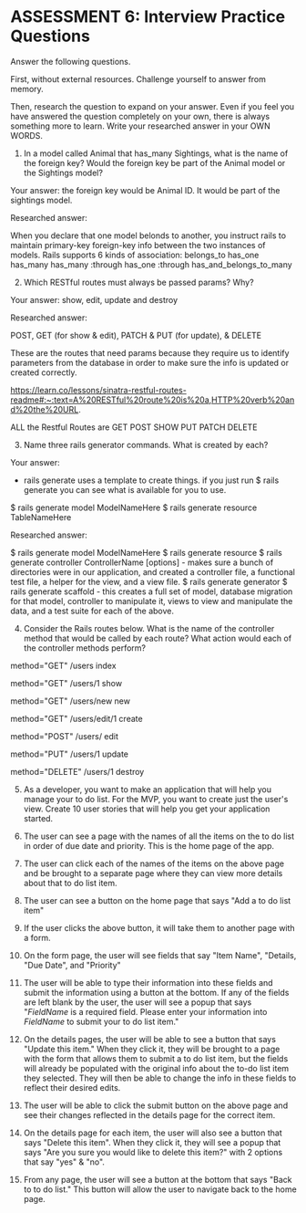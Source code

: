 # ASSESSMENT 6: Interview Practice Questions
Answer the following questions.

First, without external resources. Challenge yourself to answer from memory.

Then, research the question to expand on your answer. Even if you feel you have answered the question completely on your own, there is always something more to learn. Write your researched answer in your OWN WORDS.

1. In a model called Animal that has_many Sightings, what is the name of the foreign key? Would the foreign key be part of the Animal model or the Sightings model?

  Your answer: the foreign key would be Animal ID. It would be part of the sightings model.

  Researched answer:

  When you declare that one model belonds to another, you instruct rails to maintain primary-key foreign-key info between the two instances of models. Rails supports 6 kinds of association:
        belongs_to
        has_one
        has_many
        has_many :through
        has_one :through
        has_and_belongs_to_many



2. Which RESTful routes must always be passed params? Why?

  Your answer: show, edit, update and destroy

  Researched answer:

  POST, GET (for show & edit), PATCH & PUT (for update), & DELETE

  These are the routes that need params because they require us to identify parameters from the database in order to make sure the info is updated or created correctly.

  https://learn.co/lessons/sinatra-restful-routes-readme#:~:text=A%20RESTful%20route%20is%20a,HTTP%20verb%20and%20the%20URL.

  ALL the Restful Routes are GET POST SHOW PUT PATCH DELETE



3. Name three rails generator commands. What is created by each?

  Your answer:
  - rails generate uses a template to create things. if you just run 
  $ rails generate
  you can see what is available for you to use.


 $ rails generate model ModelNameHere
 $ rails generate resource 
 TableNameHere

  Researched answer:

  $ rails generate model ModelNameHere
  $ rails generate resource 
  $ rails generate controller ControllerName [options]
    - makes sure a bunch of directories were in our application, and created a controller file, a functional test file, a helper for the view, and a view file.
  $ rails generate generator
  $ rails generate scaffold 
    - this creates a full set of model, database migration for that model, controller to manipulate it, views to view and manipulate the data, and a test suite for each of the above.







4. Consider the Rails routes below. What is the name of the controller method that would be called by each route? What action would each of the controller methods perform?

method="GET"    /users    index      

method="GET"    /users/1  show

method="GET"    /users/new    new

method="GET"    /users/edit/1    create

method="POST"   /users/       edit

method="PUT"    /users/1      update

method="DELETE" /users/1      destroy



5. As a developer, you want to make an application that will help you manage your to do list. For the MVP, you want to create just the user's view. Create 10 user stories that will help you get your application started. 

1. The user can see a page with the names of all the items on the to do list in order of due date and priority. This is the home page of the app. 
2. The user can click each of the names of the items on the above page and be brought to a separate page where they can view more details about that to do list item.
3. The user can see a button on the home page that says "Add a to do list item"
4. If the user clicks the above button, it will take them to another page with a form.
5. On the form page, the user will see fields that say "Item Name", "Details, "Due Date", and "Priority"
6. The user will be able to type their information into these fields and submit the information using a button at the bottom. If any of the fields are left blank by the user, the user will see a popup that says "*FieldName* is a required field. Please enter your information into *FieldName* to submit your to do list item."
7. On the details pages, the user will be able to see a button that says "Update this item." When they click it, they will be brought to a page with the form that allows them to submit a to do list item, but the fields will already be populated with the original info about the to-do list item they selected. They will then be able to change the info in these fields to reflect their desired edits.
8. The user will be able to click the submit button on the above page and see their changes reflected in the details page for the correct item.
9. On the details page for each item, the user will also see a button that says "Delete this item". When they click it, they will see a popup that says "Are you sure you would like to delete this item?" with 2 options that say "yes" & "no".
10. From any page, the user will see a button at the bottom that says "Back to to do list." This button will allow the user to navigate back to the home page.

